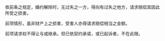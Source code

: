 依前条之规定，婚约解除时，无过失之一方，得向有过失之他方，请求赔偿其因此所受之损害。

前项情形，虽非财产上之损害，受害人亦得请求赔偿相当之金额。

前项请求权不得让与或继承。但已依契约承诺，或已起诉者，不在此限。